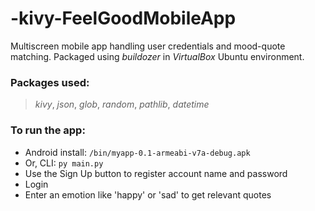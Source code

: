 # -kivy-FeelGoodMobileApp

Multiscreen mobile app handling user credentials and mood-quote matching.
Packaged using *buildozer* in *VirtualBox* Ubuntu environment.

### Packages used:
> *kivy*, *json*, *glob*, *random*, *pathlib*, *datetime*

### To run the app: 
* Android install: `/bin/myapp-0.1-armeabi-v7a-debug.apk`
* Or, CLI: `py main.py`
* Use the Sign Up button to register account name and password
* Login
* Enter an emotion like 'happy' or 'sad' to get relevant quotes
